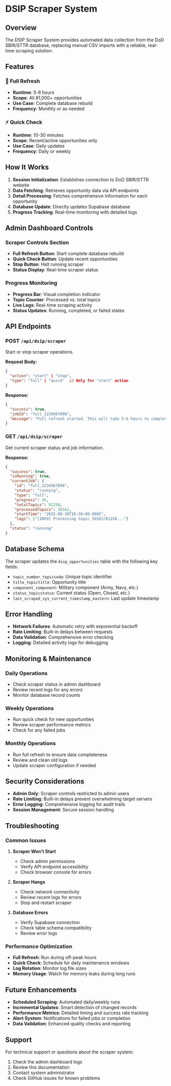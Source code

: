 # DSIP Scraper System

## Overview

The DSIP Scraper System provides automated data collection from the DoD SBIR/STTR database, replacing manual CSV imports with a reliable, real-time scraping solution.

## Features

### 🚀 Full Refresh
- **Runtime**: 5-6 hours
- **Scope**: All 81,000+ opportunities
- **Use Case**: Complete database rebuild
- **Frequency**: Monthly or as needed

### ⚡ Quick Check
- **Runtime**: 10-30 minutes
- **Scope**: Recent/active opportunities only
- **Use Case**: Daily updates
- **Frequency**: Daily or weekly

## How It Works

1. **Session Initialization**: Establishes connection to DoD SBIR/STTR website
2. **Data Fetching**: Retrieves opportunity data via API endpoints
3. **Detail Processing**: Fetches comprehensive information for each opportunity
4. **Database Update**: Directly updates Supabase database
5. **Progress Tracking**: Real-time monitoring with detailed logs

## Admin Dashboard Controls

### Scraper Controls Section
- **Full Refresh Button**: Start complete database rebuild
- **Quick Check Button**: Update recent opportunities
- **Stop Button**: Halt running scraper
- **Status Display**: Real-time scraper status

### Progress Monitoring
- **Progress Bar**: Visual completion indicator
- **Topic Counter**: Processed vs. total topics
- **Live Logs**: Real-time scraping activity
- **Status Updates**: Running, completed, or failed states

## API Endpoints

### POST `/api/dsip/scraper`
Start or stop scraper operations.

**Request Body:**
```json
{
  "action": "start" | "stop",
  "type": "full" | "quick"  // Only for "start" action
}
```

**Response:**
```json
{
  "success": true,
  "jobId": "full_1234567890",
  "message": "Full refresh started. This will take 5-6 hours to complete."
}
```

### GET `/api/dsip/scraper`
Get current scraper status and job information.

**Response:**
```json
{
  "success": true,
  "isRunning": true,
  "currentJob": {
    "id": "full_1234567890",
    "status": "running",
    "type": "full",
    "progress": 45,
    "totalTopics": 81250,
    "processedTopics": 36562,
    "startTime": "2025-08-30T16:30:00.000Z",
    "logs": ["[INFO] Processing topic 36562/81250..."]
  },
  "status": "running"
}
```

## Database Schema

The scraper updates the `dsip_opportunities` table with the following key fields:

- `topic_number_topiccode`: Unique topic identifier
- `title_topictitle`: Opportunity title
- `component_component`: Military component (Army, Navy, etc.)
- `status_topicstatus`: Current status (Open, Closed, etc.)
- `last_scraped_sys_current_timestamp_eastern`: Last update timestamp

## Error Handling

- **Network Failures**: Automatic retry with exponential backoff
- **Rate Limiting**: Built-in delays between requests
- **Data Validation**: Comprehensive error checking
- **Logging**: Detailed activity logs for debugging

## Monitoring & Maintenance

### Daily Operations
- Check scraper status in admin dashboard
- Review recent logs for any errors
- Monitor database record counts

### Weekly Operations
- Run quick check for new opportunities
- Review scraper performance metrics
- Check for any failed jobs

### Monthly Operations
- Run full refresh to ensure data completeness
- Review and clean old logs
- Update scraper configuration if needed

## Security Considerations

- **Admin Only**: Scraper controls restricted to admin users
- **Rate Limiting**: Built-in delays prevent overwhelming target servers
- **Error Logging**: Comprehensive logging for audit trails
- **Session Management**: Secure session handling

## Troubleshooting

### Common Issues

1. **Scraper Won't Start**
   - Check admin permissions
   - Verify API endpoint accessibility
   - Check browser console for errors

2. **Scraper Hangs**
   - Check network connectivity
   - Review recent logs for errors
   - Stop and restart scraper

3. **Database Errors**
   - Verify Supabase connection
   - Check table schema compatibility
   - Review error logs

### Performance Optimization

- **Full Refresh**: Run during off-peak hours
- **Quick Check**: Schedule for daily maintenance windows
- **Log Rotation**: Monitor log file sizes
- **Memory Usage**: Watch for memory leaks during long runs

## Future Enhancements

- **Scheduled Scraping**: Automated daily/weekly runs
- **Incremental Updates**: Smart detection of changed records
- **Performance Metrics**: Detailed timing and success rate tracking
- **Alert System**: Notifications for failed jobs or completion
- **Data Validation**: Enhanced quality checks and reporting

## Support

For technical support or questions about the scraper system:
1. Check the admin dashboard logs
2. Review this documentation
3. Contact system administrator
4. Check GitHub issues for known problems
